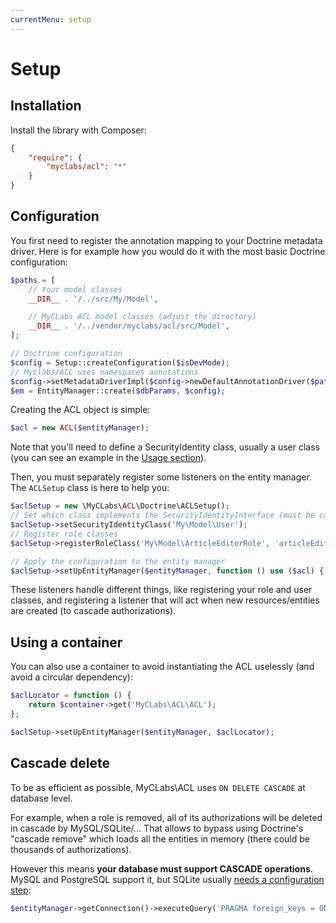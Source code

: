 ```yaml
---
currentMenu: setup
---
```


# Setup

## Installation

Install the library with Composer:

```json
{
    "require": {
        "myclabs/acl": "*"
    }
}
```

## Configuration

You first need to register the annotation mapping to your Doctrine metadata driver.
Here is for example how you would do it with the most basic Doctrine configuration:

```php
$paths = [
    // Your model classes
    __DIR__ . '/../src/My/Model',

    // MyCLabs ACL model classes (adjust the directory)
    __DIR__ . '/../vendor/myclabs/acl/src/Model',
];

// Doctrine configuration
$config = Setup::createConfiguration($isDevMode);
// Myclabs/ACL uses namespaces annotations
$config->setMetadataDriverImpl($config->newDefaultAnnotationDriver($paths, false));
$em = EntityManager::create($dbParams, $config);
```

Creating the ACL object is simple:

```php
$acl = new ACL($entityManager);
```

Note that you'll need to define a SecurityIdentity class, usually a user class
(you can see an example in the [Usage section](usage.md)).

Then, you must separately register some listeners on the entity manager.
The `ACLSetup` class is here to help you:

```php
$aclSetup = new \MyCLabs\ACL\Doctrine\ACLSetup();
// Set which class implements the SecurityIdentityInterface (must be called once)
$aclSetup->setSecurityIdentityClass('My\Model\User');
// Register role classes
$aclSetup->registerRoleClass('My\Model\ArticleEditorRole', 'articleEditor');

// Apply the configuration to the entity manager
$aclSetup->setUpEntityManager($entityManager, function () use ($acl) { return $acl; });
```

These listeners handle different things, like registering your role and user classes, and registering
a listener that will act when new resources/entities are created (to cascade authorizations).

## Using a container

You can also use a container to avoid instantiating the ACL uselessly (and avoid a circular dependency):

```php
$aclLocator = function () {
    return $container->get('MyCLabs\ACL\ACL');
};

$aclSetup->setUpEntityManager($entityManager, $aclLocator);
```

## Cascade delete

To be as efficient as possible, MyCLabs\ACL uses `ON DELETE CASCADE` at database level.

For example, when a role is removed, all of its authorizations will be deleted in cascade by MySQL/SQLite/…
That allows to bypass using Doctrine's "cascade remove" which loads all the entities in memory (there could
be thousands of authorizations).

However this means **your database must support CASCADE operations**. MySQL and PostgreSQL support it,
but SQLite usually [needs a configuration step](http://www.sqlite.org/foreignkeys.html#fk_enable):

```php
$entityManager->getConnection()->executeQuery('PRAGMA foreign_keys = ON');
```
